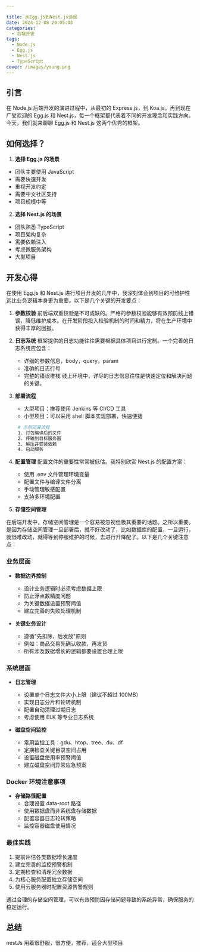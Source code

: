 ```yaml
---

title: 从Egg.js到Nest.js谈起
date: 2024-12-08 20:05:03
categories:
  - 后端开发
tags:
  - Node.js
  - Egg.js
  - Nest.js
  - TypeScript
cover: /images/young.png
---
```


## 引言

在 Node.js 后端开发的演进过程中，从最初的 Express.js，到 Koa.js，再到现在广受欢迎的 Egg.js 和 Nest.js，每一个框架都代表着不同的开发理念和实践方向。今天，我们就来聊聊 Egg.js 和 Nest.js 这两个优秀的框架。

## 如何选择？

1. **选择 Egg.js 的场景**

- 团队主要使用 JavaScript
- 需要快速开发
- 重视开发约定
- 需要中文社区支持
- 项目规模中等

2. **选择 Nest.js 的场景**

- 团队熟悉 TypeScript
- 项目架构复杂
- 需要依赖注入
- 考虑微服务架构
- 大型项目

## 开发心得

在使用 Egg.js 和 Nest.js 进行项目开发的几年中，我深刻体会到项目的可维护性远比业务逻辑本身更为重要。以下是几个关键的开发要点：

1. **参数校验**
   前后端双重校验是不可或缺的。严格的参数校验能够有效预防线上错误，降低维护成本。在开发阶段投入校验机制的时间和精力，将在生产环境中获得丰厚的回报。

2. **日志系统**
   框架提供的日志功能往往需要根据具体项目进行定制。一个完善的日志系统应包含：

   - 详细的参数信息，body，query，param
   - 准确的日志行号
   - 完整的错误堆栈
     线上环境中，详尽的日志信息往往是快速定位和解决问题的关键。

3. **部署流程**

   - 大型项目：推荐使用 Jenkins 等 CI/CD 工具
   - 小型项目：可以采用 shell 脚本实现部署，快速便捷

   ```bash
    # 示例部署流程
    1. 打包编译后的文件
    2. 传输到目标服务器
    3. 解压并安装依赖
    4. 启动服务
   ```

4. **配置管理**
   配置文件的重要性常常被低估。我特别欣赏 Nest.js 的配置方案：
   - 使用 .env 文件管理环境变量
   - 配置文件与编译文件分离
   - 手动管理敏感配置
   - 支持多环境配置
5. **存储空间管理**

在后端开发中，存储空间管理是一个容易被忽视但极其重要的话题。之所以重要，是因为存储空间管理一旦部署后，就不好改动了，比如数据库的配置，一旦运行，就很难改动，就得等到停服维护的时候，去进行升降配了。以下是几个关键注意点：

### 业务层面

- **数据边界控制**

  - 设计业务逻辑时必须考虑数据上限
  - 防止浮点数精度问题
  - 为关键数据设置预警阈值
  - 建立完善的失败处理机制

- **关键业务设计**
  - 遵循"先扣除，后发放"原则
  - 例如：商品交易先确认收款，再发货
  - 所有涉及数据增长的逻辑都要设置合理上限

### 系统层面

- **日志管理**

  - 设置单个日志文件大小上限（建议不超过 100MB）
  - 实现日志分片和轮转机制
  - 配置自动清理过期日志
  - 考虑使用 ELK 等专业日志系统

- **磁盘空间监控**
  - 常用监控工具：gdu、htop、tree、du、df
  - 定期检查关键目录空间占用
  - 设置磁盘使用率预警阈值
  - 建立磁盘空间异常应急预案

### Docker 环境注意事项

- **存储路径配置**
  - 合理设置 data-root 路径
  - 使用数据盘而非系统盘存储数据
  - 配置容器日志轮转策略
  - 监控容器磁盘使用情况

### 最佳实践

1. 提前评估各类数据增长速度
2. 建立完善的监控预警机制
3. 定期检查和清理冗余数据
4. 为核心服务配置独立存储空间
5. 使用云服务器时配置资源告警规则

通过合理的存储空间管理，可以有效预防因存储问题导致的系统异常，确保服务的稳定运行。

## 总结

nestJs 用着很舒服，很方便，推荐，适合大型项目
